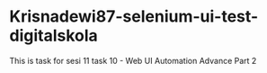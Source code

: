 # Krisnadewi87-selenium-ui-test-digitalskola

This is task for sesi 11 task 10 - Web UI Automation Advance Part 2
